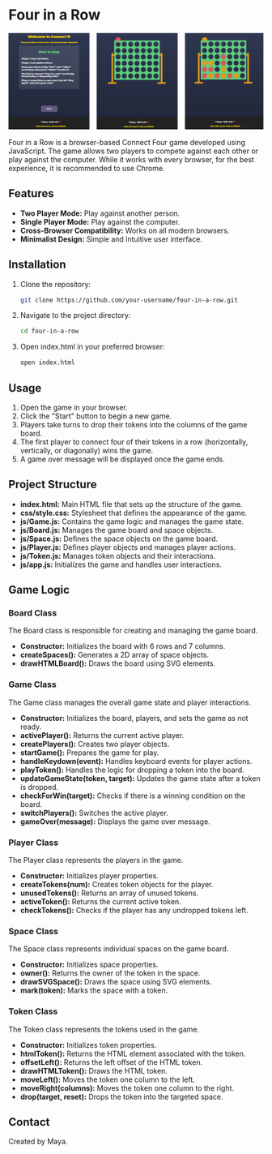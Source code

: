 # Four in a Row

![Four in a Row Demo Screenshot](https://github.com/UccelloLibero/four-in-a-row/blob/master/connect-4-preview.png)

Four in a Row is a browser-based Connect Four game developed using JavaScript. The game allows two players to compete against each other or play against the computer. While it works with every browser, for the best experience, it is recommended to use Chrome.


## Features
- **Two Player Mode:** Play against another person.
- **Single Player Mode:** Play against the computer.
- **Cross-Browser Compatibility:** Works on all modern browsers.
- **Minimalist Design:** Simple and intuitive user interface.


## Installation

1. Clone the repository:
   ```bash
   git clone https://github.com/your-username/four-in-a-row.git

2. Navigate to the project directory:
   ```bash
   cd four-in-a-row

3. Open index.html in your preferred browser:
   ```bash
   open index.html


## Usage 
1. Open the game in your browser.
2. Click the "Start" button to begin a new game.
3. Players take turns to drop their tokens into the columns of the game board.
4. The first player to connect four of their tokens in a row (horizontally, vertically, or diagonally) wins the game.
5. A game over message will be displayed once the game ends.


## Project Structure
- **index.html:** Main HTML file that sets up the structure of the game.
- **css/style.css:** Stylesheet that defines the appearance of the game.
- **js/Game.js:** Contains the game logic and manages the game state.
- **js/Board.js:** Manages the game board and space objects.
- **js/Space.js:** Defines the space objects on the game board.
- **js/Player.js:** Defines player objects and manages player actions.
- **js/Token.js:** Manages token objects and their interactions.
- **js/app.js:** Initializes the game and handles user interactions.


## Game Logic
### Board Class
The Board class is responsible for creating and managing the game board.

- **Constructor:** Initializes the board with 6 rows and 7 columns.
- **createSpaces():** Generates a 2D array of space objects.
- **drawHTMLBoard():** Draws the board using SVG elements.

### Game Class
The Game class manages the overall game state and player interactions.

- **Constructor:** Initializes the board, players, and sets the game as not ready.
- **activePlayer():** Returns the current active player.
- **createPlayers():** Creates two player objects.
- **startGame():** Prepares the game for play.
- **handleKeydown(event):** Handles keyboard events for player actions.
- **playToken():** Handles the logic for dropping a token into the board.
- **updateGameState(token, target):** Updates the game state after a token is dropped.
- **checkForWin(target):** Checks if there is a winning condition on the board.
- **switchPlayers():** Switches the active player.
- **gameOver(message):** Displays the game over message.

### Player Class
The Player class represents the players in the game.

- **Constructor:** Initializes player properties.
- **createTokens(num):** Creates token objects for the player.
- **unusedTokens():** Returns an array of unused tokens.
- **activeToken():** Returns the current active token.
- **checkTokens():** Checks if the player has any undropped tokens left.

### Space Class
The Space class represents individual spaces on the game board.

- **Constructor:** Initializes space properties.
- **owner():** Returns the owner of the token in the space.
- **drawSVGSpace():** Draws the space using SVG elements.
- **mark(token):** Marks the space with a token.

### Token Class
The Token class represents the tokens used in the game.

- **Constructor:** Initializes token properties.
- **htmlToken():** Returns the HTML element associated with the token.
- **offsetLeft():** Returns the left offset of the HTML token.
- **drawHTMLToken():** Draws the HTML token.
- **moveLeft():** Moves the token one column to the left.
- **moveRight(columns):** Moves the token one column to the right.
- **drop(target, reset):** Drops the token into the targeted space.


## Contact
Created by Maya. 
